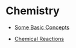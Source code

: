 # Chemistry

- [Some Basic Concepts](./some-basic-concepts/index.html)

- [Chemical Reactions](./chemical-reactions/index.html)
